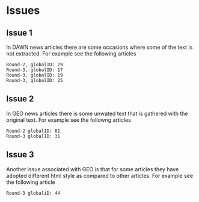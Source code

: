# Issues
## Issue 1
In DAWN news articles there are some occasions where some of the text is not extracted. For example see the following articles
~~~
Round-2, globalID: 29
Round-3, globalID: 17
Round-3, globalID: 19
Round-3, globalID: 25
~~~

## Issue 2
In GEO news articles there is some unwated text that is gathered with the original text. For example see the followng articles
~~~
Round-2 globalID: 61
Round-3 globalID: 31
~~~

## Issue 3
Another issue associated with GEO is that for some articles they have adopted different html style as compared to other articles. 
For example see the following article
~~~
Round-3 globaliD: 44
~~~
